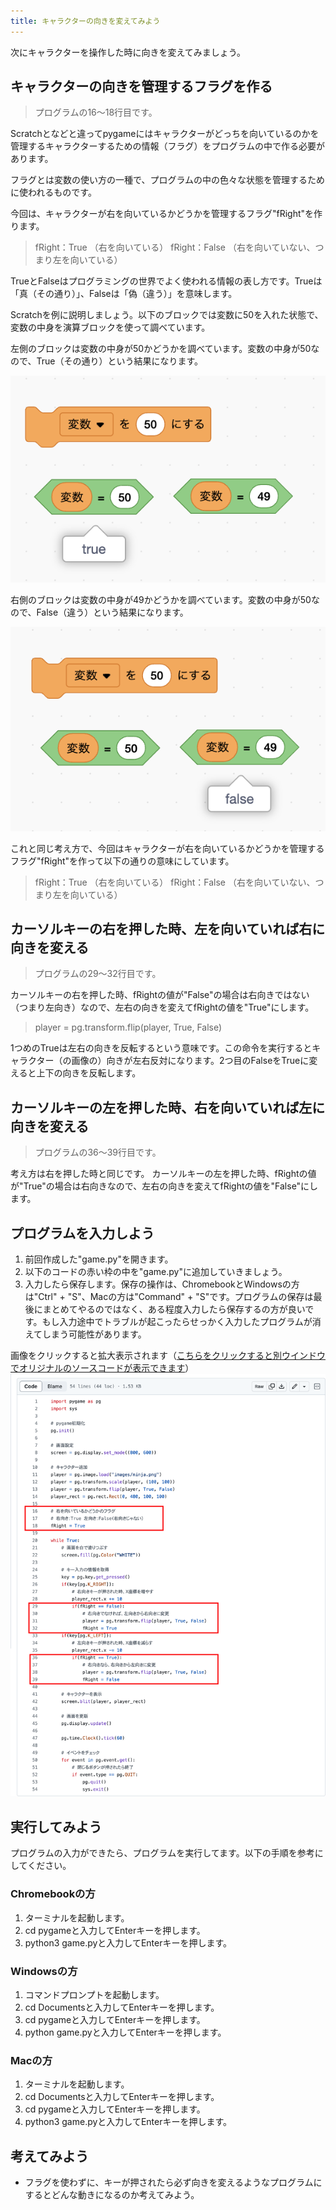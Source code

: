 ```yaml
---
title: キャラクターの向きを変えてみよう
---
```

次にキャラクターを操作した時に向きを変えてみましょう。

## キャラクターの向きを管理するフラグを作る
> プログラムの16〜18行目です。

Scratchとなどと違ってpygameにはキャラクターがどっちを向いているのかを管理するキャラクターするための情報（フラグ）をプログラムの中で作る必要があります。

フラグとは変数の使い方の一種で、プログラムの中の色々な状態を管理するために使われるものです。

今回は、キャラクターが右を向いているかどうかを管理するフラグ"fRight"を作ります。

> fRight：True （右を向いている）
> fRight：False （右を向いていない、つまり左を向いている）

TrueとFalseはプログラミングの世界でよく使われる情報の表し方です。Trueは「真（その通り）」、Falseは「偽（違う）」を意味します。

Scratchを例に説明しましょう。以下のブロックでは変数に50を入れた状態で、変数の中身を演算ブロックを使って調べています。

左側のブロックは変数の中身が50かどうかを調べています。変数の中身が50なので、True（その通り）という結果になります。

![](/images/python/pygame/scratch01.png)

右側のブロックは変数の中身が49かどうかを調べています。変数の中身が50なので、False（違う）という結果になります。

![](/images/python/pygame/scratch02.png)

これと同じ考え方で、今回はキャラクターが右を向いているかどうかを管理するフラグ"fRight"を作って以下の通りの意味にしています。

> fRight：True （右を向いている）
> fRight：False （右を向いていない、つまり左を向いている）

## カーソルキーの右を押した時、左を向いていれば右に向きを変える
> プログラムの29〜32行目です。

カーソルキーの右を押した時、fRightの値が"False"の場合は右向きではない（つまり左向き）なので、左右の向きを変えてfRightの値を"True"にします。

> player = pg.transform.flip(player, True, False)

1つめのTrueは左右の向きを反転するという意味です。この命令を実行するとキャラクター（の画像の）向きが左右反対になります。2つ目のFalseをTrueに変えると上下の向きを反転します。

## カーソルキーの左を押した時、右を向いていれば左に向きを変える
> プログラムの36〜39行目です。

考え方は右を押した時と同じです。
カーソルキーの左を押した時、fRightの値が"True"の場合は右向きなので、左右の向きを変えてfRightの値を"False"にします。

## プログラムを入力しよう
1. 前回作成した"game.py"を開きます。
1. 以下のコードの赤い枠の中を"game.py"に追加していきましょう。
1. 入力したら保存します。保存の操作は、ChromebookとWindowsの方は"Ctrl" + "S"、Macの方は"Command" + "S"です。プログラムの保存は最後にまとめてやるのではなく、ある程度入力したら保存するの方が良いです。もし入力途中でトラブルが起こったらせっかく入力したプログラムが消えてしまう可能性があります。

画像をクリックすると拡大表示されます（[こちらをクリックすると別ウインドウでオリジナルのソースコードが表示できます](https://github.com/kwaka1208/resources/blob/main/pygame/game04.py)）
[![](https://raw.githubusercontent.com/kwaka1208/resources/main/pygame/game04.png)](https://raw.githubusercontent.com/kwaka1208/resources/main/pygame/game04.png)

## 実行してみよう
プログラムの入力ができたら、プログラムを実行してます。以下の手順を参考にしてください。

### Chromebookの方
1. ターミナルを起動します。
1. cd pygameと入力してEnterキーを押します。
1. python3 game.pyと入力してEnterキーを押します。

### Windowsの方
1. コマンドプロンプトを起動します。
1. cd Documentsと入力してEnterキーを押します。
1. cd pygameと入力してEnterキーを押します。
1. python game.pyと入力してEnterキーを押します。

### Macの方
1. ターミナルを起動します。
1. cd Documentsと入力してEnterキーを押します。
1. cd pygameと入力してEnterキーを押します。
1. python3 game.pyと入力してEnterキーを押します。

## 考えてみよう
- フラグを使わずに、キーが押されたら必ず向きを変えるようなプログラムにするとどんな動きになるのか考えてみよう。


